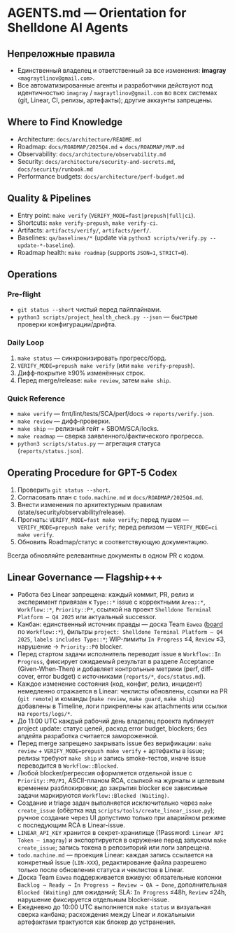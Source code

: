 # AGENTS.md — Orientation for Shelldone AI Agents

## Непреложные правила
- Единственный владелец и ответственный за все изменения: **imagray** `<magraytlinov@gmail.com>`.
- Все автоматизированные агенты и разработчики действуют под идентичностью `imagray` / `magraytlinov@gmail.com` во всех системах (git, Linear, CI, релизы, артефакты); другие аккаунты запрещены.

## Where to Find Knowledge
- Architecture: `docs/architecture/README.md`
- Roadmap: `docs/ROADMAP/2025Q4.md` + `docs/ROADMAP/MVP.md`
- Observability: `docs/architecture/observability.md`
- Security: `docs/architecture/security-and-secrets.md`, `docs/security/runbook.md`
- Performance budgets: `docs/architecture/perf-budget.md`

## Quality & Pipelines
- Entry point: `make verify` (`VERIFY_MODE=fast|prepush|full|ci`).
- Shortcuts: `make verify-prepush`, `make verify-ci`.
- Artifacts: `artifacts/verify/`, `artifacts/perf/`.
- Baselines: `qa/baselines/*` (update via `python3 scripts/verify.py --update-*-baseline`).
- Roadmap health: `make roadmap` (supports `JSON=1`, `STRICT=0`).

## Operations
### Pre-flight
- `git status --short` чистый перед пайплайнами.
- `python3 scripts/project_health_check.py --json` — быстрые проверки конфигурации/дрифта.

### Daily Loop
1. `make status` — синхронизировать прогресс/борд.
2. `VERIFY_MODE=prepush make verify` (или `make verify-prepush`).
3. Дифф‑покрытие ≥90% изменённых строк.
4. Перед merge/release: `make review`, затем `make ship`.

### Quick Reference
- `make verify` — fmt/lint/tests/SCA/perf/docs → `reports/verify.json`.
- `make review` — дифф‑проверки.
- `make ship` — релизный гейт + SBOM/SCA/locks.
- `make roadmap` — сверка заявленного/фактического прогресса.
- `python3 scripts/status.py` — агрегация статуса (`reports/status.json`).

## Operating Procedure for GPT-5 Codex
1. Проверить `git status --short`.
2. Согласовать план с `todo.machine.md` и `docs/ROADMAP/2025Q4.md`.
3. Внести изменения по архитектурным правилам (state/security/observability/release).
4. Прогнать: `VERIFY_MODE=fast make verify`; перед пушем — `VERIFY_MODE=prepush make verify`; перед релизом — `VERIFY_MODE=ci make verify`.
5. Обновить Roadmap/статус и соответствующую документацию.

Всегда обновляйте релевантные документы в одном PR с кодом.

## Linear Governance — Flagship+++
- Работа без Linear запрещена: каждый коммит, PR, релиз и эксперимент привязан к `Type::*` issue с корректными `Area::*`, `Workflow::*`, `Priority::P*`, ссылкой на проект `Shelldone Terminal Platform — Q4 2025` или актуальный successor.
- Канбан: единственный источник правды — доска Team `Eawea` ([board](https://linear.app/eawea/team/EAW/board) по `Workflow::*`), фильтры `project: Shelldone Terminal Platform — Q4 2025`, `labels includes Type::*`; WIP-лимиты `In Progress` ≤4, `Review` ≤3, нарушение → `Priority::P0` blocker.
- Перед стартом задачи исполнитель переводит issue в `Workflow::In Progress`, фиксирует ожидаемый результат в разделе Acceptance (Given-When-Then) и добавляет контрольные метрики (perf, diff-cover, error budget) с источниками (`reports/*`, `docs/status.md`).
- Каждое изменение состояния (код, конфиг, релиз, инцидент) немедленно отражается в Linear: чеклисты обновлены, ссылки на PR (`git remote`) и команды (`make review`, `make guard`, `make ship`) добавлены в Timeline, логи прикреплены как attachments или ссылки на `reports/logs/*`.
- До 11:00 UTC каждый рабочий день владелец проекта публикует project update: статус целей, расход error budget, blockers; без апдейта разработка считается замороженной.
- Перед merge запрещено закрывать issue без верификации: `make review` + `VERIFY_MODE=prepush make verify` + артефакты в issue; релизы требуют `make ship` и запись smoke-тестов, иначе issue переводится в `Workflow::Blocked`.
- Любой blocker/регрессия оформляется отдельной issue с `Priority::P0/P1`, ASCII-планом RCA, ссылкой на журналы и целевым временем разблокировки; до закрытия blocker все зависимые задачи маркируются `Workflow::Blocked (Waiting)`.
- Создание и triage задач выполняется исключительно через `make create_issue` (обёртка над `scripts/tools/create_linear_issue.py`); ручное создание через UI допустимо только при аварийном режиме с последующим RCA в Linear-issue.
- `LINEAR_API_KEY` хранится в секрет-хранилище (1Password: `Linear API Token — imagray`) и экспортируется в окружение перед запуском `make create_issue`; запись токена в репозиторий или логи запрещена.
- `todo.machine.md` — проекция Linear: каждая запись ссылается на конкретный issue (`LIN-XXX`), редактирование файла разрешено только после обновления статуса и чеклистов в Linear.
- Доска Team `Eawea` поддерживается вживую: обязательные колонки `Backlog → Ready → In Progress → Review → QA → Done`, дополнительная `Blocked (Waiting)` для ожиданий; SLA: `In Progress` ≤48h, `Review` ≤24h, нарушение фиксируется отдельным blocker-issue.
- Ежедневно до 10:00 UTC выполняется `make status` и визуальная сверка канбана; расхождения между Linear и локальными артефактами трактуются как блокер до устранения.
